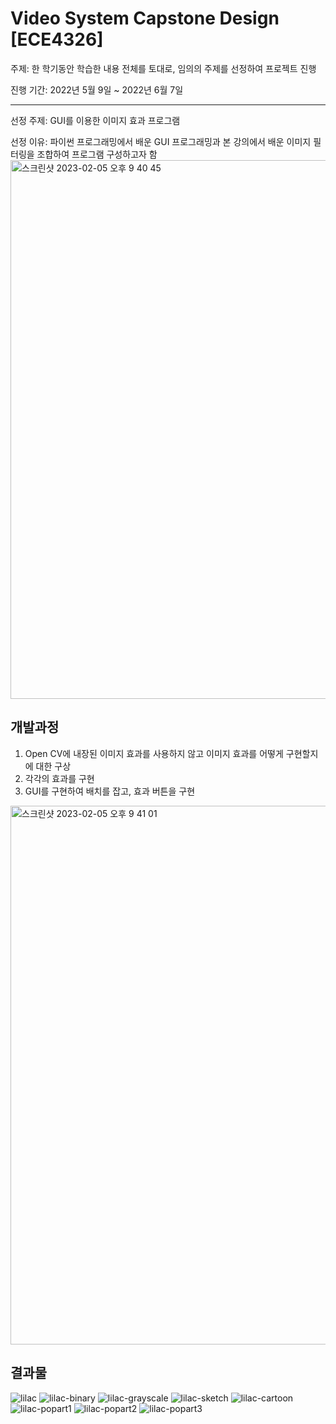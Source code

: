 # Video System Capstone Design [ECE4326]

주제: 한 학기동안 학습한 내용 전체를 토대로, 임의의 주제를 선정하여 프로젝트 진행  

진행 기간: 2022년 5월 9일 ~ 2022년 6월 7일

----
선정 주제: GUI를 이용한 이미지 효과 프로그램  

선정 이유: 파이썬 프로그래밍에서 배운 GUI 프로그래밍과 본 강의에서 배운 이미지 필터링을 조합하여 프로그램 구성하고자 함  
<img width="862" alt="스크린샷 2023-02-05 오후 9 40 45" src="https://user-images.githubusercontent.com/124374862/216819354-7d05f6bc-c40b-4bc2-9f81-ef8611b43874.png">  
## 개발과정
1. Open CV에 내장된 이미지 효과를 사용하지 않고 이미지 효과를 어떻게 구현할지에 대한 구상
2. 각각의 효과를 구현
3. GUI를 구현하여 배치를 잡고, 효과 버튼을 구현
<img width="862" alt="스크린샷 2023-02-05 오후 9 41 01" src="https://user-images.githubusercontent.com/124374862/216819568-7b9ecc29-e7d2-4cde-846a-039a7159e701.png">

## 결과물
![lilac](https://user-images.githubusercontent.com/124374862/216819586-e2c1fe9e-dc48-41c8-a3a4-3e19130a3485.jpg)
![lilac-binary](https://user-images.githubusercontent.com/124374862/216819589-c4b5d852-285e-47ef-a09e-80807cb4f85a.jpg)
![lilac-grayscale](https://user-images.githubusercontent.com/124374862/216819597-f4e64145-2ca3-4a9f-bd9c-b079eebb93c9.jpg)
![lilac-sketch](https://user-images.githubusercontent.com/124374862/216819598-3d47c14c-f08c-419f-9ab6-c2f72c0a7601.jpg)
![lilac-cartoon](https://user-images.githubusercontent.com/124374862/216819602-9815f839-c807-4328-8c03-124c7a4777f5.jpg)
![lilac-popart1](https://user-images.githubusercontent.com/124374862/216819608-18dbc06d-d25b-4809-aa34-8ebf38820f73.jpg)
![lilac-popart2](https://user-images.githubusercontent.com/124374862/216819609-cccf04d8-f2d6-4ac4-a818-44e4ab92907b.jpg)
![lilac-popart3](https://user-images.githubusercontent.com/124374862/216819612-c70d85b1-0f85-4938-a199-10dde141b034.jpg)

